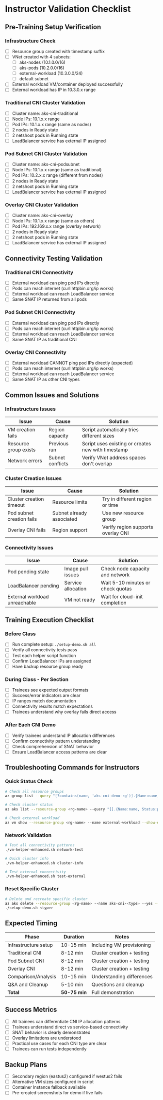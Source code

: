 # Instructor Validation Checklist

## Pre-Training Setup Verification

### Infrastructure Check
- [ ] Resource group created with timestamp suffix
- [ ] VNet created with 4 subnets:
  - [ ] aks-nodes (10.1.0.0/16)
  - [ ] aks-pods (10.2.0.0/16) 
  - [ ] external-workload (10.3.0.0/24)
  - [ ] default subnet
- [ ] External workload VM/container deployed successfully
- [ ] External workload has IP in 10.3.0.x range

### Traditional CNI Cluster Validation
- [ ] Cluster name: aks-cni-traditional
- [ ] Node IPs: 10.1.x.x range
- [ ] Pod IPs: 10.1.x.x range (same as nodes)
- [ ] 2 nodes in Ready state
- [ ] 2 netshoot pods in Running state
- [ ] LoadBalancer service has external IP assigned

### Pod Subnet CNI Cluster Validation
- [ ] Cluster name: aks-cni-podsubnet
- [ ] Node IPs: 10.1.x.x range (same as traditional)
- [ ] Pod IPs: 10.2.x.x range (different from nodes)
- [ ] 2 nodes in Ready state
- [ ] 2 netshoot pods in Running state
- [ ] LoadBalancer service has external IP assigned

### Overlay CNI Cluster Validation
- [ ] Cluster name: aks-cni-overlay
- [ ] Node IPs: 10.1.x.x range (same as others)
- [ ] Pod IPs: 192.169.x.x range (overlay network)
- [ ] 2 nodes in Ready state
- [ ] 2 netshoot pods in Running state
- [ ] LoadBalancer service has external IP assigned

## Connectivity Testing Validation

### Traditional CNI Connectivity
- [ ] External workload can ping pod IPs directly
- [ ] Pods can reach internet (curl httpbin.org/ip works)
- [ ] External workload can reach LoadBalancer service
- [ ] Same SNAT IP returned from all pods

### Pod Subnet CNI Connectivity
- [ ] External workload can ping pod IPs directly
- [ ] Pods can reach internet (curl httpbin.org/ip works)
- [ ] External workload can reach LoadBalancer service
- [ ] Same SNAT IP as traditional CNI

### Overlay CNI Connectivity
- [ ] External workload CANNOT ping pod IPs directly (expected)
- [ ] Pods can reach internet (curl httpbin.org/ip works)
- [ ] External workload can reach LoadBalancer service
- [ ] Same SNAT IP as other CNI types

## Common Issues and Solutions

### Infrastructure Issues
| Issue | Cause | Solution |
|-------|-------|----------|
| VM creation fails | Region capacity | Script automatically tries different sizes |
| Resource group exists | Previous run | Script uses existing or creates new with timestamp |
| Network errors | Subnet conflicts | Verify VNet address spaces don't overlap |

### Cluster Creation Issues
| Issue | Cause | Solution |
|-------|-------|----------|
| Cluster creation timeout | Resource limits | Try in different region or time |
| Pod subnet creation fails | Subnet already associated | Use new resource group |
| Overlay CNI fails | Region support | Verify region supports overlay CNI |

### Connectivity Issues
| Issue | Cause | Solution |
|-------|-------|----------|
| Pod pending state | Image pull issues | Check node capacity and network |
| LoadBalancer pending | Service allocation | Wait 5-10 minutes or check quotas |
| External workload unreachable | VM not ready | Wait for cloud-init completion |

## Training Execution Checklist

### Before Class
- [ ] Run complete setup: `./setup-demo.sh all`
- [ ] Verify all connectivity tests pass
- [ ] Test each helper script function
- [ ] Confirm LoadBalancer IPs are assigned
- [ ] Have backup resource group ready

### During Class - Per Section
- [ ] Trainees see expected output formats
- [ ] Success/error indicators are clear
- [ ] IP ranges match documentation
- [ ] Connectivity results match expectations
- [ ] Trainees understand why overlay fails direct access

### After Each CNI Demo
- [ ] Verify trainees understand IP allocation differences
- [ ] Confirm connectivity pattern understanding
- [ ] Check comprehension of SNAT behavior
- [ ] Ensure LoadBalancer access patterns are clear

## Troubleshooting Commands for Instructors

### Quick Status Check
```bash
# Check all resource groups
az group list --query "[?contains(name, 'aks-cni-demo-rg')].{Name:name, Location:location}" --output table

# Check cluster status
az aks list --resource-group <rg-name> --query "[].{Name:name, Status:provisioningState, Version:kubernetesVersion}" --output table

# Check external workload
az vm show --resource-group <rg-name> --name external-workload --show-details --query "{Name:name, PowerState:powerState, PrivateIP:privateIps}" --output table
```

### Network Validation
```bash
# Test all connectivity patterns
./vm-helper-enhanced.sh network-test

# Quick cluster info
./vm-helper-enhanced.sh cluster-info

# Test external connectivity
./vm-helper-enhanced.sh test-external
```

### Reset Specific Cluster
```bash
# Delete and recreate specific cluster
az aks delete --resource-group <rg-name> --name aks-cni-<type> --yes --no-wait
./setup-demo.sh <type>
```

## Expected Timing

| Phase | Duration | Notes |
|-------|----------|-------|
| Infrastructure setup | 10-15 min | Including VM provisioning |
| Traditional CNI | 8-12 min | Cluster creation + testing |
| Pod Subnet CNI | 8-12 min | Cluster creation + testing |
| Overlay CNI | 8-12 min | Cluster creation + testing |
| Comparison/Analysis | 10-15 min | Understanding differences |
| Q&A and Cleanup | 5-10 min | Questions and cleanup |
| **Total** | **50-75 min** | Full demonstration |

## Success Metrics
- [ ] All trainees can differentiate CNI IP allocation patterns
- [ ] Trainees understand direct vs service-based connectivity
- [ ] SNAT behavior is clearly demonstrated
- [ ] Overlay limitations are understood
- [ ] Practical use cases for each CNI type are clear
- [ ] Trainees can run tests independently

## Backup Plans
- [ ] Secondary region (eastus2) configured if westus2 fails
- [ ] Alternative VM sizes configured in script
- [ ] Container Instance fallback available
- [ ] Pre-created screenshots for demo if live fails
